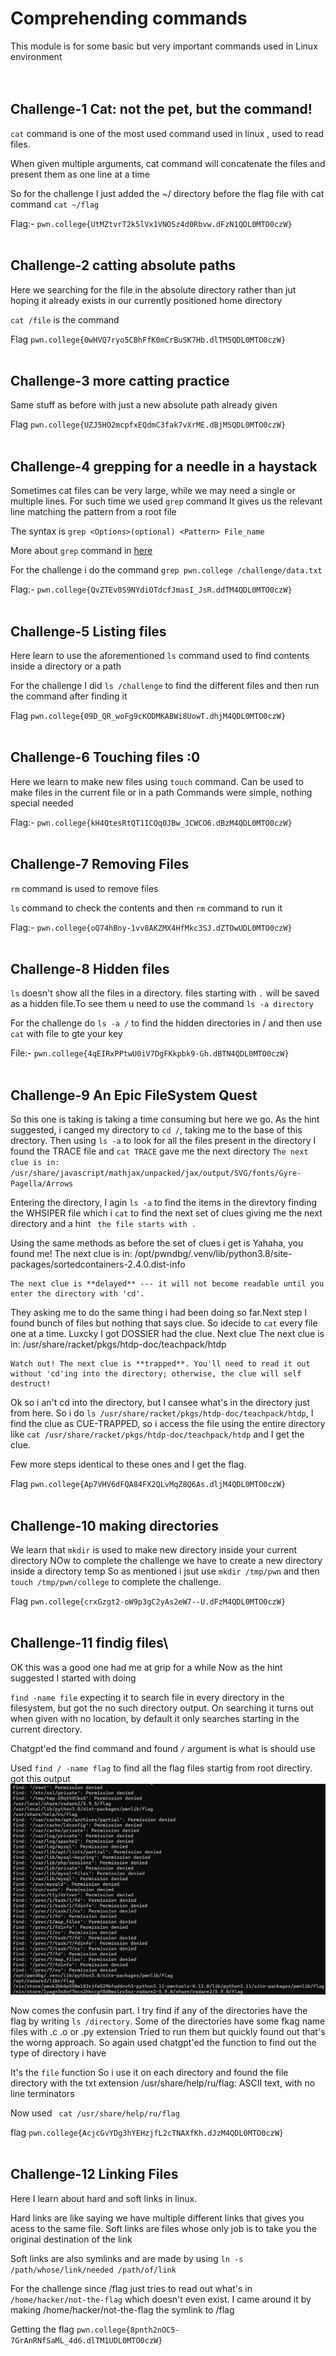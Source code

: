 # Comprehending commands
This module is for some basic but very important commands used in Linux environment
<br><br><br>

## Challenge-1 Cat: not the pet, but the command!
`cat` command is one of the most used command used in linux , used to read files.

When given multiple arguments, cat command will concatenate the files and present them as one line at a time

So for the challenge I just added the ~/ directory before the flag file with cat command `cat ~/flag`

Flag:- `pwn.college{UtMZtvrT2k5lVx1VNOSz4d0Rbvw.dFzN1QDL0MTO0czW}`
<br><br>

## Challenge-2 catting absolute paths
Here we searching for the file in the absolute directory rather than jut hoping it already exists in our currently positioned home directory

`cat /file` is the command

Flag `pwn.college{0wHVQ7ryo5CBhFfK0mCrBuSK7Hb.dlTM5QDL0MTO0czW}`
<br><br>

## Challenge-3 more catting practice
Same stuff as before with just a new absolute path already given

Flag `pwn.college{UZJ5HO2mcpfxEQdmC3fak7vXrME.dBjM5QDL0MTO0czW}`
<br><br>

## Challenge-4 grepping for a needle in a haystack
Sometimes cat files can be very large, while we may need a single or multiple lines.
For such time we used `grep` command
It gives us the relevant line matching the pattern from a root file

The syntax is `grep <Options>(optional) <Pattern> File_name`

More about `grep` command in [here](https://docs.rockylinux.org/books/sed_awk_grep/2_grep_command/?h=grep)

For the challenge i do the command `grep pwn.college /challenge/data.txt`

Flag:- `pwn.college{QvZTEv0S9NYdiOTdcfJmasI_JsR.ddTM4QDL0MTO0czW}`
<br><br>

## Challenge-5 Listing files
Here learn to use the aforementioned `ls` command used to find contents inside a directory or a path

For the challenge I did `ls /challenge` to find the different files and then run the command after finding it

Flag `pwn.college{09D_QR_woFg9cKODMKABWi8UowT.dhjM4QDL0MTO0czW}`
<br><br>

## Challenge-6 Touching files :0
Here we learn to make new files using `touch` command.
Can be used to make files in  the current file or in a path
Commands were simple, nothing special needed

Flag:- `pwn.college{kH4QtesRtQT1ICQq0JBw_JCWCO6.dBzM4QDL0MTO0czW}`
<br><br>

## Challenge-7 Removing Files
`rm` command is used to remove files

`ls` command to check the contents and then `rm` command to run it

Flag:- `pwn.college{oQ74hBny-1vv8AKZMX4HfMkc3SJ.dZTOwUDL0MTO0czW}`
<br><br>

## Challenge-8 Hidden files
`ls` doesn't show all the files in a directory.
files starting with `.` will be saved as a hidden file.To see them u need to use the command `ls -a directory`

For the challenge do `ls -a /` to find the hidden directories in / and then use `cat` with file to gte your key

File:- `pwn.college{4qEIRxPPtwU0iV7DgFKkpbk9-Gh.dBTN4QDL0MTO0czW}`
<br><br>

## Challenge-9 An Epic FileSystem Quest
So this one is taking is taking a time consuming but here we go.
As the hint suggested, i canged my directory to `cd /`, taking me to the base of this drectory.
Then using `ls -a` to look for all the files present in the directory I found the TRACE file and `cat TRACE` gave me the next directory `The next clue is in: /usr/share/javascript/mathjax/unpacked/jax/output/SVG/fonts/Gyre-Pagella/Arrows`

Entering the directory, I agin `ls -a` to find the items in  the direvtory finding the WHSIPER file which i `cat` to find the next set of clues giving me the next directory and a hint ` the file starts with .`

Using the same methods as before the set of clues i get is
    Yahaha, you found me!
    The next clue is in: /opt/pwndbg/.venv/lib/python3.8/site-packages/sortedcontainers-2.4.0.dist-info

    The next clue is **delayed** --- it will not become readable until you enter the directory with 'cd'.

They asking me to do the same thing i had been doing so far.Next step I found bunch of files but nothing that says clue. So idecide to `cat` every file one at a time. Luxcky I got DOSSIER had the clue. Next clue
    The next clue is in: /usr/share/racket/pkgs/htdp-doc/teachpack/htdp

    Watch out! The next clue is **trapped**. You'll need to read it out without 'cd'ing into the directory; otherwise, the clue will self destruct!

Ok so i an't cd into the directory, but I cansee what's in the directory just from here. So i do `ls /usr/share/racket/pkgs/htdp-doc/teachpack/htdp`, I find the clue as CUE-TRAPPED, so i access the file using the entire directory like `cat /usr/share/racket/pkgs/htdp-doc/teachpack/htdp` and I get the clue. 

Few more steps identical to these ones and I get the flag.

Flag `pwn.college{Ap7VHV6dFQA84FX2QLvMqZ8Q6As.dljM4QDL0MTO0czW}`
<br><br>

## Challenge-10 making directories
We learn that `mkdir` is used to make new directory inside your current directory
NOw to complete the challenge we have to create a new directory inside a directory temp
So as mentioned i jsut use `mkdir /tmp/pwn`
and then `touch /tmp/pwn/college` to complete the challenge.

Flag `pwn.college{crxGzgt2-oW9p3gC2yAs2eW7--U.dFzM4QDL0MTO0czW}`
<br><br>

## Challenge-11 findig files\
OK this was a good one had me at grip for a while
Now as the hint suggested I started with doing

`find -name file`
expecting it to search file in every directory in the filesystem, but got the no such directory output.
On searching it turns out when given with no location, by default it only searches starting in the current directory.

Chatgpt'ed the find command and found `/` argument is what is should use

Used `find / -name flag` to find all the flag files startig from root directiry.
got this output
![Alt Text](Output1.png)

Now comes the confusin part. I try find if any of the directories have the flag by writing `ls /directory`.
Some of the directories have some fkag name files with .c .o or .py extension
Tried to run them but quickly found out that's the worng approach.
So again used chatgpt'ed the function to find out the type of directory i have

It's the `file` function
So i use it on each directory and found the file directory with the txt extension
    /usr/share/help/ru/flag: ASCII text, with no line terminators

Now used ` cat /usr/share/help/ru/flag`

flag `pwn.college{AcjcGvYDg3hYEHzjfL2cTNAXfKh.dJzM4QDL0MTO0czW}`
<br><br>

## Challenge-12 Linking Files
Here I learn about hard and soft links in linux.

Hard links are like saying we have multiple different links that gives you acess to the same file.
Soft links are files whose only job is to take you the original destination of the link

Soft links are also symlinks and are made by using `ln -s /path/whose/link/needed /path/of/link`

For the challenge since /flag just tries to read out what's in `/home/hacker/not-the-flag` which doesn't even exist.
I came around it by making /home/hacker/not-the-flag the symlink to /flag

Getting the flag `pwn.college{8pnth2nOC5-7GrAnRNfSaML_4d6.dlTM1UDL0MTO0czW}`
